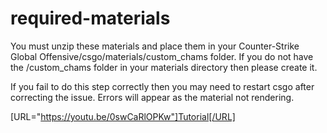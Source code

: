 # required-materials

You must unzip these materials and place them in your Counter-Strike Global Offensive/csgo/materials/custom_chams folder.
If you do not have the /custom_chams folder in your materials directory then please create it.

If you fail to do this step correctly then you may need to restart csgo after correcting the issue.
Errors will appear as the material not rendering.

[URL="https://youtu.be/0swCaRlOPKw"]Tutorial[/URL]
